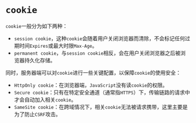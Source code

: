 # `cookie`

`cookie`一般分为如下两种：

- `session cookie`，这种`cookie`会随着用户关闭浏览器而清除，不会标记任何过期时间`Expires`或最大时限`Max-Age`。
- `permanent cookie`，与`session cookie`相反，会在用户关闭浏览器之后被浏览器持久化存储。

同时，服务器端可以对`cookie`进行一些关键配置，以保障`cookie`的使用安全：

- `HttpOnly cookie`：在浏览器端，`JavaScript`没有读`cookie`的权限。
- `Secure cookie`：只有在特定安全通道（通常指`HTTPS`）下，传输链路的请求中才会自动加入相关`cookie`。
- `SameSite cookie`：在跨域情况下，相关`cookie`无法被请求携带，这里主要是为了防止`CSRF`攻击。

